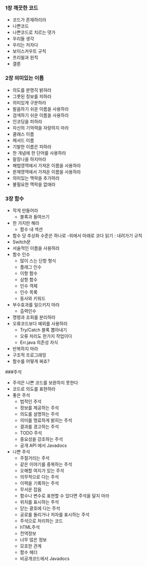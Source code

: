 ### 1장 깨끗한 코드

- 코드가 존재하리라
- 나쁜코드
- 나쁜코드로 치르는 댓가
- 우리들 생각
- 우리는 저자다
- 보이스카우트 규칙
- 프리윌과 원칙
- 결론

### 2장 의미있는 이름

- 의도를 분명히 밝혀라
- 그릇된 정보를 피하라
- 의미있게 구분하라
- 발음하기 쉬운 이름을 사용하라
- 검색하기 쉬운 이름을 사용하라
- 인코딩을 피하라
- 자신의 기억력을 자랑하지 마라
- 클래스 이름
- 메서드 이름
- 기발한 이름은 피하라
- 한 개념에 한 단어를 사용하라
- 말장나을 하지마라
- 해법영역에서 가져온 이름을 사용하라
- 문제영역에서 가져온 이름을 사용하라
- 의미있는 맥락을 추가하라
- 불필요한 맥락을 없애라

### 3장 함수

- 작게 만들어라
  - 블록과 들여쓰기
- 한 가지만 해라
  - 함수 내 섹션
- 함수 당 추상화 수준은 하나로 -위에서 아래로 코다 읽기 : 내려가기 규칙
- Switch문
- 서술적인 이름을 사용하라
- 함수 인수
  - 많이 스는 단항 형식
  - 플래그 인수
  - 이항 함수
  - 삼항 함수
  - 인수 객체
  - 인수 목록
  - 동사와 키워드
- 부수효과를 일으키지 마라
  - 츨력인수
- 명령과 조회를 분리하라
- 오류코드보다 예외를 사용하라
  - Try/Catch 블록 뽑아내기
  - 오류 처리도 한가지 작업이다
  - Err.java 의존성 자식
- 반복하지 마라
- 구조적 프로그래밍
- 함수를 어떻게 짜죠?

###주석

- 주석은 나쁜 코드를 보완하지 못한다
- 코드로 의도를 표현하라
- 좋은 주석
  - 법적인 주석
  - 정보를 제공하는 주석
  - 의도를 설명하는 주석
  - 의미를 명료하게 밝히는 주석
  - 결과를 경고하는 주석
  - TODO 주석
  - 중요성을 강조하는 주석
  - 공개 API 에서 Javadocs
- 나쁜 주석
  - 주절거리는 주석
  - 같은 이야기를 중복하는 주석
  - 오해할 여지가 있는 주석
  - 의무적으로 다는 주석
  - 이력을 기록하는 주석
  - 무서운 잡음
  - 함수나 변수로 표현할 수 있다면 주석을 달지 마라
  - 위치를 표시하는 주석
  - 닫는 괄호에 다는 주석
  - 공로를 돌리거나 저자를 표시하는 주석
  - 주석으로 처리하는 코드
  - hTML주석
  - 전역정보
  - 너무 많은 정보
  - 모호한 관계
  - 함수 헤더
  - 비공개코드에서 Javadocs
